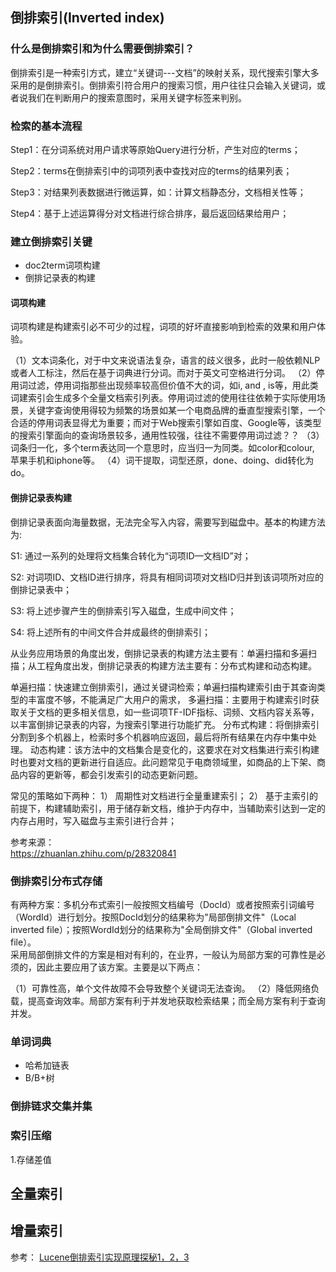 
## 倒排索引(Inverted index)

### 什么是倒排索引和为什么需要倒排索引？

倒排索引是一种索引方式，建立“关键词---文档”的映射关系，现代搜索引擎大多采用的是倒排索引。倒排索引符合用户的搜索习惯，用户往往只会输入关键词，或者说我们在判断用户的搜索意图时，采用关键字标签来判别。

### 检索的基本流程

Step1：在分词系统对用户请求等原始Query进行分析，产生对应的terms；

Step2：terms在倒排索引中的词项列表中查找对应的terms的结果列表；

Step3：对结果列表数据进行微运算，如：计算文档静态分，文档相关性等；

Step4：基于上述运算得分对文档进行综合排序，最后返回结果给用户；

### 建立倒排索引关键

+ doc2term词项构建
+ 倒排记录表的构建

#### 词项构建

词项构建是构建索引必不可少的过程，词项的好坏直接影响到检索的效果和用户体验。

（1）文本词条化，对于中文来说语法复杂，语言的歧义很多，此时一般依赖NLP或者人工标注，然后在基于词典进行分词。而对于英文可空格进行分词。
（2）停用词过滤，停用词指那些出现频率较高但价值不大的词，如i, and , is等，用此类词建索引会生成多个全量文档索引列表。停用词过滤的使用往往依赖于实际使用场景，关键字查询使用得较为频繁的场景如某一个电商品牌的垂直型搜索引擎，一个合适的停用词表显得尤为重要；而对于Web搜索引擎如百度、Google等，该类型的搜索引擎面向的查询场景较多，通用性较强，往往不需要停用词过滤？？
（3）词条归一化，多个term表达同一个意思时，应当归一为同类。如color和colour, 苹果手机和iphone等。
（4）词干提取，词型还原，done、doing、did转化为do。

#### 倒排记录表构建

倒排记录表面向海量数据，无法完全写入内容，需要写到磁盘中。基本的构建方法为:  

S1: 通过一系列的处理将文档集合转化为“词项ID—文档ID”对；

S2: 对词项ID、文档ID进行排序，将具有相同词项对文档ID归并到该词项所对应的倒排记录表中；

S3: 将上述步骤产生的倒排索引写入磁盘，生成中间文件；

S4: 将上述所有的中间文件合并成最终的倒排索引；

从业务应用场景的角度出发，倒排记录表的构建方法主要有：单遍扫描和多遍扫描；从工程角度出发，倒排记录表的构建方法主要有：分布式构建和动态构建。

单遍扫描：快速建立倒排索引，通过关键词检索；单遍扫描构建索引由于其查询类型的丰富度不够，不能满足广大用户的需求，
多遍扫描：主要用于构建索引时获取关于文档的更多相关信息，如一些词项TF-IDF指标、词频、文档内容关系等，以丰富倒排记录表的内容，为搜索引擎进行功能扩充。
分布式构建：将倒排索引分割到多个机器上，检索时多个机器响应返回，最后将所有结果在内存中集中处理。
动态构建：该方法中的文档集合是变化的，这要求在对文档集进行索引构建时也要对文档的更新进行自适应。此问题常见于电商领域里，如商品的上下架、商品内容的更新等，都会引发索引的动态更新问题。

常见的策略如下两种：
1） 周期性对文档进行全量重建索引；
2） 基于主索引的前提下，构建辅助索引，用于储存新文档，维护于内存中，当辅助索引达到一定的内存占用时，写入磁盘与主索引进行合并；

参考来源：  
https://zhuanlan.zhihu.com/p/28320841

### 倒排索引分布式存储

有两种方案：多机分布式索引一般按照文档编号（DocId）或者按照索引词编号（WordId）进行划分。按照DocId划分的结果称为"局部倒排文件"（Local inverted file）；按照WordId划分的结果称为"全局倒排文件"（Global inverted file）。  
采用局部倒排文件的方案是相对有利的，在业界，一般认为局部方案的可靠性是必须的，因此主要应用了该方案。主要是以下两点：

（1）可靠性高，单个文件故障不会导致整个关键词无法查询。
（2）降低网络负载，提高查询效率。局部方案有利于并发地获取检索结果；而全局方案有利于查询并发。

### 单词词典

+ 哈希加链表
+ B/B+树

### 倒排链求交集并集

### 索引压缩

1.存储差值

## 全量索引

## 增量索引

参考：
[Lucene倒排索引实现原理探秘1，2，3](http://www.nosqlnotes.com/technotes/searchengine/lucene-invertedindex/)